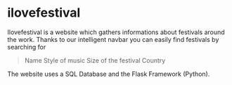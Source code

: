 # ilovefestival

Ilovefestival is a website which gathers informations about festivals around the work. 
Thanks to our intelligent navbar you can easily find festivals by searching for
> Name
> Style of music
> Size of the festival
> Country

The website uses a SQL Database and the Flask Framework (Python).
